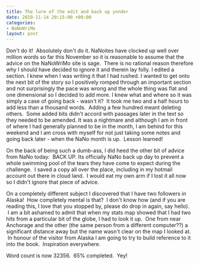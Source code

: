 ```yaml
---
title: The lure of the edit and back up yonder
date: 2010-11-14 20:15:00 +00:00
categories:
- NaNoWriMo
layout: post
---
```


Don't do it!  Absolutely don't do it. NaNoites have clocked up well over million words so far this November so it is reasonable to assume that the advice on the NaNoWriMo site is sage.  There is no rational reason therefore why I should have decided to ignore it and therein lay folly. I edited a section. I knew when I was writing it that I had rushed. I wanted to get onto the next bit of the story so I positively romped through an important section and not surprisingly the pace was wrong and the whole thing was flat and one dimensional so I decided to add more. I knew what and where so it was simply a case of going back - wasn't it?  It took me two and a half hours to add less than a thousand words.  Adding a few hundred meant deleting others.  Some added bits didn't accord with passages later in the text so they needed to be amended. It was a nightmare and although I am in front of where I had generally planned to be in the month, I am behind for this weekend and I am cross with myself for not just taking some notes and going back later - when the NaNo month is up.  Lesson learned!

On the back of being such a dumb-ass, I did heed the other bit of advice from NaNo today:  BACK UP. Its officially NaNo back up day to prevent a whole swimming pool of the tears they have come to expect during the challenge.  I saved a copy all over the place, including in my hotmail account out there in cloud land.  I would eat my own arm if I lost it all now so I didn't ignore that piece of advice.

On a completely different subject I discovered that I have two followers in Alaska!  How completely mental is that?  I don't know how (and if you are reading this, I love that you stopped by, please do drop in again, say hello).  I am a bit ashamed to admit that when my stats map showed that I had two hits from a particular bit of the globe, I had to look it up.  One from near Anchorage and the other (the same person from a different computer??) a significant distance away but the name wasn't clear on the map I looked at.  In honour of the visitor from Alaska I am going to try to build reference to it into the book.  Inspiration everywhere.

Word count is now 32356\.  65% completed.  Yey!
